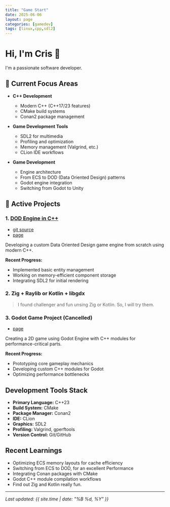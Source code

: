 ```yaml
---
title: "Game Start"
date: 2025-06-06
layout: page
categories: [gamedev]
tags: [linux,cpp,sdl2]
---
```


# Hi, I'm Cris 👋

I'm a passionate software developer.

## 🔧 Current Focus Areas

- **C++ Development**
  - Modern C++ (C++17/23 features)
  - CMake build systems
  - Conan2 package management

- **Game Development Tools**
  - SDL2 for multimedia
  - Profiling and optimization
  - Memory management (Valgrind, etc.)
  - CLion IDE workflows

- **Game Development**
  - Engine architecture
  - From ECS to DOD (Data Oriented Design) patterns
  - Godot engine integration
  - Switching from Godot to Unity

## 🚀 Active Projects

### 1. [DOD Engine in C++](https://github.com/chriztheanvill/SDL2_Engine)

- [git source](https://github.com/chriztheanvill/SDL2_Engine/tree/0.0.8-alt)
- [page](/cris_gamedev_journey.github.io/posts/engine_ecs/)

Developing a custom Data Oriented Design game engine from scratch using modern C++.

**Recent Progress:**
- Implemented basic entity management
- Working on memory-efficient component storage
- Integrating SDL2 for initial rendering

### 2. Zig + Raylib or Kotlin + libgdx

> I found challenger and fun unsing Zig or Kotlin. So, I will try them.

### 3. Godot Game Project (Cancelled)

- [page](/cris_gamedev_journey.github.io/posts/godot_game_cpp)

Creating a 2D game using Godot Engine with C++ modules for performance-critical parts.

**Recent Progress:**
- Prototyping core gameplay mechanics
- Developing custom C++ modules for Godot
- Optimizing performance bottlenecks

## Development Tools Stack

- **Primary Language:** C++23
- **Build System:** CMake
- **Package Manager:** Conan2
- **IDE:** CLion
- **Graphics:** SDL2
- **Profiling:** Valgrind, gperftools
- **Version Control:** Git/GitHub

## Recent Learnings

- Optimizing ECS memory layouts for cache efficiency
- Switching from ECS to DOD, for an excellent Performance
- Integrating Conan packages with CMake
- Godot C++ module compilation workflows
- Find out Zig and Kotlin really fun.

---

_Last updated: {{ site.time | date: "%B %d, %Y" }}_